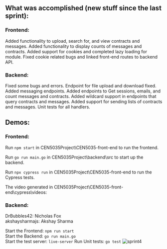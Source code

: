 ## What was accomplished (new stuff since the last sprint):

### Frontend:

Added functionality to upload, search for, and view contracts and messages. Added functionality to display counts of messages and contracts. Added support for cookies and completed lazy loading for module. Fixed cookie related bugs and linked front-end routes to backend API.

### Backend:

Fixed some bugs and errors. Endpoint for file upload and download fixed. Added messaging endpoints. Added endpoints to Get sessions, emails, and count messages and contracts. Added wildcard support in endpoints that query contracts and messages. Added support for sending lists of contracts and messages. Unit tests for all handlers.

## Demos:

### Frontend:

Run ```npm start``` in CEN5035Project\CEN5035-front-end to run the frontend.

Run ```go run main.go``` in CEN5035Project\backend\src to start up the backend.

Run ```npx cypress run``` in CEN5035Project\CEN5035-front-end to run the Cypress tests.

The video generated in CEN5035Project\CEN5035-front-end\cypress\videos:

### Backend:
DrBubbles42: Nicholas Fox   
akshaysharmajs: Akshay Sharma 

Start the Frontend: ```npm run start```   
Start the Backend: ```go run main.go```   
Start the test server: `live-server` 
Run Unit tests: `go test`
![sprint4](https://user-images.githubusercontent.com/25064175/164350687-4ff3d806-fae6-48c8-8897-16fbf2d20bfb.gif)
